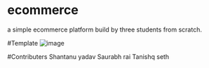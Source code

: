 # ecommerce
a simple ecommerce platform build by three students from scratch.

#Template
![image](https://github.com/metaXproject/ecommerce/assets/66154475/e01076d2-d4f8-416b-aaa7-454f24e77402)

#Contributers
Shantanu yadav
Saurabh rai
Tanishq seth
